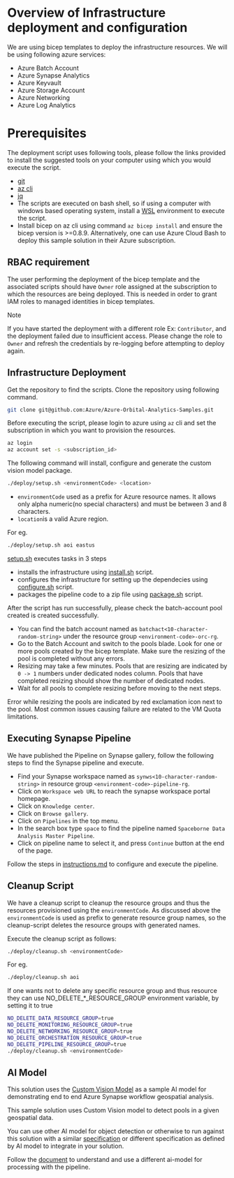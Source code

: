 # Overview of Infrastructure deployment and configuration

We are using bicep templates to deploy the infrastructure resources.
We will be using following azure services:
- Azure Batch Account
- Azure Synapse Analytics
- Azure Keyvault
- Azure Storage Account
- Azure Networking
- Azure Log Analytics

# Prerequisites

The deployment script uses following tools, please follow the links provided to install the suggested tools on your computer using which you would execute the script.

- [git](https://github.com/git-guides/install-git) 
- [az cli](https://docs.microsoft.com/cli/azure/install-azure-cli)
- [jq](https://stedolan.github.io/jq/download/)
- The scripts are executed on bash shell, so if using a computer with windows based operating system, install a [WSL](https://docs.microsoft.com/windows/wsl/about) environment to execute the script.
- Install bicep on az cli using command  `az bicep install` and ensure the bicep version is >=0.8.9.
Alternatively, one can use Azure Cloud Bash to deploy this sample solution in their Azure subscription.

## RBAC requirement

The user performing the deployment of the bicep template and the associated scripts should have `Owner` role assigned at the subscription to which the resources are being deployed. This is needed in order to grant IAM roles to managed identities in bicep templates.

> [!NOTE]
If you have started the deployment with a different role Ex: `Contributor`, and the deployment failed due to insufficient access. Please change the role to `Owner` and refresh the credentials by re-logging before attempting to deploy again.

## Infrastructure Deployment

Get the repository to find the scripts. Clone the repository using following command.

```bash
git clone git@github.com:Azure/Azure-Orbital-Analytics-Samples.git
```

Before executing the script, please login to azure using `az` cli and set the subscription in which you want to provision the resources.

```bash
az login
az account set -s <subscription_id>
```

The following command will install, configure and generate the custom vision model package.

```bash
./deploy/setup.sh <environmentCode> <location>
```
- `environmentCode` used as a prefix for Azure resource names. It allows only alpha numeric(no special characters) and must be between 3 and 8 characters.
- `location`is a valid Azure region.

For eg.
```bash
./deploy/setup.sh aoi eastus
```

[setup.sh](./setup.sh) executes tasks in 3 steps
- installs the infrastructure using [install.sh](./install.sh) script.
- configures the infrastructure for setting up the dependecies using [configure.sh](./configure.sh) script.
- packages the pipeline code to a zip file using [package.sh](./package.sh) script.

After the script has run successfully, please check the batch-account pool created is created successfully.

- You can find the batch account named as `batchact<10-character-random-string>` under the resource group `<environment-code>-orc-rg`.
- Go to the Batch Account and switch to the pools blade. Look for one or more pools created by the bicep template. Make sure the resizing of the pool is completed without any errors. 
- Resizing may take a few minutes. Pools that are resizing are indicated by `0 -> 1` numbers under dedicated nodes column. Pools that have completed resizing should show the number of dedicated nodes. 
- Wait for all pools to complete resizing before moving to the next steps.

Error while resizing the pools are indicated by red exclamation icon next to the pool. Most common issues causing failure are related to the VM Quota limitations.

## Executing Synapse Pipeline

We have published the Pipeline on Synapse gallery, follow the following steps to find the Synapse pipeline and execute.

- Find your Synapse workspace named as `synws<10-character-random-string>` in resource group `<environment-code>-pipeline-rg`.
- Click on `Workspace web URL` to reach the synapse workspace portal homepage.
- Click on `Knowledge center`.
- Click on `Browse gallery`.
- Click on `Pipelines` in the top menu.
- In the search box type `space` to find the pipeline named `Spaceborne Data Analysis Master Pipeline`.
- Click on pipeline name to select it, and press `Continue` button at the end of the page.

Follow the steps in [instructions.md](./gallery/instructions.md) to configure and execute the pipeline.

## Cleanup Script

We have a cleanup script to cleanup the resource groups and thus the resources provisioned using the `environmentCode`.
As discussed above the `environmentCode` is used as prefix to generate resource group names, so the cleanup-script deletes the resource groups with generated names.

Execute the cleanup script as follows:

```bash
./deploy/cleanup.sh <environmentCode>
```

For eg.
```bash
./deploy/cleanup.sh aoi
```

If one wants not to delete any specific resource group and thus resource they can use NO_DELETE_*_RESOURCE_GROUP environment variable, by setting it to true

```bash
NO_DELETE_DATA_RESOURCE_GROUP=true
NO_DELETE_MONITORING_RESOURCE_GROUP=true
NO_DELETE_NETWORKING_RESOURCE_GROUP=true
NO_DELETE_ORCHESTRATION_RESOURCE_GROUP=true
NO_DELETE_PIPELINE_RESOURCE_GROUP=true
./deploy/cleanup.sh <environmentCode>
```

## AI Model

This solution uses the [Custom Vision Model](/src/aimodels) as a sample AI model for demonstrating end to end Azure Synapse workflow geospatial analysis.

This sample solution uses Custom Vision model to detect pools in a given geospatial data. 

You can use other AI model for object detection or otherwise to run against this solution with a similar [specification](/src/aimodels/custom_vision_object_detection_offline/specs/custom_vision_object_detection.json) or different specification as defined by AI model to integrate in your solution.

Follow the [document](./bring-your-own-ai-model.md) to understand and use a different ai-model for processing with the pipeline.
